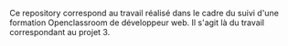 Ce repository correspond au travail réalisé dans le cadre du suivi d'une formation Openclassroom de développeur web. Il s'agit là du travail correspondant au projet 3.

